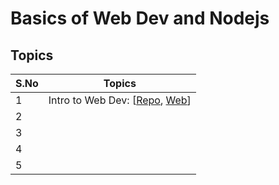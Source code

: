 # Basics of Web Dev and Nodejs

## Topics

| S.No | Topics                                |
| ---- | ------------------------------------- |
| 1    | Intro to Web Dev: [[Repo](), [Web]()] |
| 2    |                                       |
| 3    |                                       |
| 4    |                                       |
| 5    |                                       |
